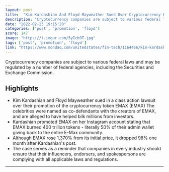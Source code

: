 ```yaml
---
layout: post
title:  "Kim Kardashian And Floyd Mayweather Sued Over Cryptocurrency Promotions"
description: "Cryptocurrency companies are subject to various federal laws and may be regulated by a number of federal agencies, including the Securities and Exchange Commission."
date: "2022-02-23 19:15:20"
categories: ['post', 'promotion', 'floyd']
score: 147
image: "https://i.imgur.com/5yIcb9T.jpg"
tags: ['post', 'promotion', 'floyd']
link: "https://www.mondaq.com/unitedstates/fin-tech/1164466/kim-kardashian-and-floyd-mayweather-sued-over-cryptocurrency-promotions"
---
```


Cryptocurrency companies are subject to various federal laws and may be regulated by a number of federal agencies, including the Securities and Exchange Commission.

## Highlights

- Kim Kardashian and Floyd Mayweather sued in a class action lawsuit over their promotion of the cryptocurrency token EMAX (EMAX) The celebrities were named as co-defendants with the creators of EMAX, and are alleged to have helped bilk millions from investors.
- Kardashian promoted EMAX on her Instagram account stating that EMAX burned 400 trillion tokens - literally 50% of their admin wallet giving back to the entire E-Max community.
- Although EMAX rose 1,370% from its initial price, it dropped 98% one month after Kardashian's post.
- The case serves as a reminder that companies in every industry should ensure that their influencers, endorsers, and spokespersons are complying with all applicable laws and regulations.

---
